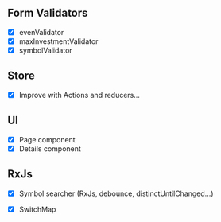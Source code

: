 ## Form Validators

- [x] evenValidator
- [x] maxInvestmentValidator
- [x] symbolValidator

## Store
- [x] Improve with Actions and reducers...

## UI
- [x] Page component
- [x] Details component
  
## RxJs
- [x] Symbol searcher (RxJs, debounce, distinctUntilChanged...)  
- [x] SwitchMap






